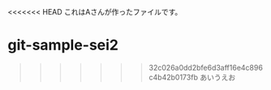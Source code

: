 <<<<<<< HEAD
これはAさんが作ったファイルです。
# git-sample-sei2
>>>>>>> 32c026a0dd2bfe6d3aff16e4c896c4b42b0173fb
あいうえお
